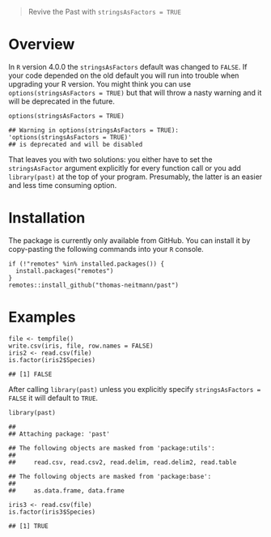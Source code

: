 > Revive the Past with `stringsAsFactors = TRUE`

Overview
========

In `R` version 4.0.0 the `stringsAsFactors` default was changed to
`FALSE`. If your code depended on the old default you will run into
trouble when upgrading your R version. You might think you can use
`options(stringsAsFactors = TRUE)` but that will throw a nasty warning
and it will be deprecated in the future.

    options(stringsAsFactors = TRUE)

    ## Warning in options(stringsAsFactors = TRUE): 'options(stringsAsFactors = TRUE)'
    ## is deprecated and will be disabled

That leaves you with two solutions: you either have to set the
`stringsAsFactor` argument explicitly for every function call or you add
`library(past)` at the top of your program. Presumably, the latter is an
easier and less time consuming option.

Installation
============

The package is currently only available from GitHub. You can install it
by copy-pasting the following commands into your `R` console.

    if (!"remotes" %in% installed.packages()) {
      install.packages("remotes")
    }
    remotes::install_github("thomas-neitmann/past")

Examples
========

    file <- tempfile()
    write.csv(iris, file, row.names = FALSE)
    iris2 <- read.csv(file)
    is.factor(iris2$Species)

    ## [1] FALSE

After calling `library(past)` unless you explicitly specify
`stringsAsFactors = FALSE` it will default to `TRUE`.

    library(past)

    ## 
    ## Attaching package: 'past'

    ## The following objects are masked from 'package:utils':
    ## 
    ##     read.csv, read.csv2, read.delim, read.delim2, read.table

    ## The following objects are masked from 'package:base':
    ## 
    ##     as.data.frame, data.frame

    iris3 <- read.csv(file)
    is.factor(iris3$Species)

    ## [1] TRUE
